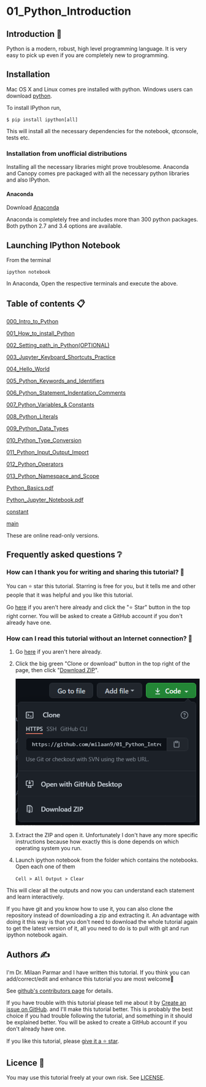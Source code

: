 # 01_Python_Introduction


## Introduction 👋

Python is a modern, robust, high level programming language. It is very easy to pick up even if you are completely new to programming.

## Installation

Mac OS X and Linux comes pre installed with python. Windows users can download [python](https://www.python.org/downloads/).

To install IPython run,

    $ pip install ipython[all]
    
This will install all the necessary dependencies for the notebook, qtconsole, tests etc.

### Installation from unofficial distributions

Installing all the necessary libraries might prove troublesome. Anaconda and Canopy comes pre packaged with all the necessary python libraries and also IPython.

#### Anaconda

Download [Anaconda](https://www.continuum.io/downloads)

Anaconda is completely free and includes more than 300 python packages. Both python 2.7 and 3.4 options are available.

## Launching IPython Notebook

From the terminal

    ipython notebook

In Anaconda, Open the respective terminals and execute the above.


## Table of contents 📋


[000_Intro_to_Python](https://github.com/milaan9/01_Python_Introduction/blob/main/000_Intro_to_Python.ipynb)


[001_How_to_install_Python](https://github.com/milaan9/01_Python_Introduction/blob/main/001_How_to_install_Python.ipynb)


[002_Setting_path_in_Python(OPTIONAL)](https://github.com/milaan9/01_Python_Introduction/blob/main/002_Setting_path_in_Python(OPTIONAL).ipynb)


[003_Jupyter_Keyboard_Shortcuts_Practice](https://github.com/milaan9/01_Python_Introduction/blob/main/003_Jupyter_Keyboard_Shortcuts_Practice.ipynb)


[004_Hello_World](https://github.com/milaan9/01_Python_Introduction/blob/main/004_Hello_World.ipynb)


[005_Python_Keywords_and_Identifiers](https://github.com/milaan9/01_Python_Introduction/blob/main/005_Python_Keywords_and_Identifiers.ipynb)


[006_Python_Statement_Indentation_Comments](https://github.com/milaan9/01_Python_Introduction/blob/main/006_Python_Statement_Indentation_Comments.ipynb)


[007_Python_Variables_& Constants](https://github.com/milaan9/01_Python_Introduction/blob/main/007_Python_Variables_%26_Constants.ipynb)


[008_Python_Literals](https://github.com/milaan9/01_Python_Introduction/blob/main/008_Python_Literals.ipynb)


[009_Python_Data_Types](https://github.com/milaan9/01_Python_Introduction/blob/main/009_Python_Data_Types.ipynb)


[010_Python_Type_Conversion](https://github.com/milaan9/01_Python_Introduction/blob/main/010_Python_Type_Conversion.ipynb)


[011_Python_Input_Output_Import](https://github.com/milaan9/01_Python_Introduction/blob/main/011_Python_Input_Output_Import.ipynb)


[012_Python_Operators](https://github.com/milaan9/01_Python_Introduction/blob/main/012_Python_Operators.ipynb)


[013_Python_Namespace_and_Scope](https://github.com/milaan9/01_Python_Introduction/blob/main/013_Python_Namespace_and_Scope.ipynb)


[Python_Basics.pdf](https://github.com/milaan9/01_Python_Introduction/blob/main/Python_Basics.pdf)


[Python_Jupyter_Notebook.pdf](https://github.com/milaan9/01_Python_Introduction/blob/main/Python_Jupyter_Notebook.pdf)


[constant](https://github.com/milaan9/01_Python_Introduction/blob/main/constant.ipynb)


[main](https://github.com/milaan9/01_Python_Introduction/blob/main/main.ipynb)

These are online read-only versions.


## Frequently asked questions ❔

### How can I thank you for writing and sharing this tutorial? 🌷

You can ⭐ star this tutorial. Starring is free for you, but it tells me and other people that it was helpful and you like this tutorial.

Go [here](https://github.com/milaan9/01_Python_Introduction) if you aren't here already and click the "⭐ Star" button in the top right corner. You will be asked to create a GitHub account if you don't already have one.

### How can I read this tutorial without an Internet connection? 🤔

1. Go [here](https://github.com/milaan9/01_Python_Introduction) if you aren't here already.
    
2. Click the big green "Clone or download" button in the top right of the page, then click "[Download ZIP](https://github.com/milaan9/01_Python_Introduction/archive/refs/heads/main.zip)".

    ![Download ZIP](img/dnld_rep.png)

3. Extract the ZIP and open it. Unfortunately I don't have any more specific instructions because how exactly this is done depends on which operating system you run.
    
4. Launch ipython notebook from the folder which contains the notebooks. Open each one of them
  
    `Cell > All Output > Clear`
    
This will clear all the outputs and now you can understand each statement and learn interactively.

If you have git and you know how to use it, you can also clone the repository instead of downloading a zip and extracting it. An advantage with doing it this way is that you don't need to download the whole tutorial again to get the latest version of it, all you need to do is to pull with git and run ipython notebook again.


## Authors ✍️

I'm Dr. Milaan Parmar and I have written this tutorial. If you think you can add/correct/edit and enhance this tutorial you are most welcome🙏

See [github's contributors page](https://github.com/milaan9/01_Python_Introduction/graphs/contributors) for details.

If you have trouble with this tutorial please tell me about it by [Create an issue on GitHub](https://github.com/milaan9/01_Python_Introduction/issues/new). and I'll make this tutorial better. This is probably the best choice if you had trouble following the tutorial, and something in it should be explained better. You will be asked to create a GitHub account if you don't already have one.

If you like this tutorial, please [give it a ⭐ star](https://github.com/milaan9/01_Python_Introduction).


## Licence 📜

You may use this tutorial freely at your own risk. See [LICENSE](./LICENSE).
